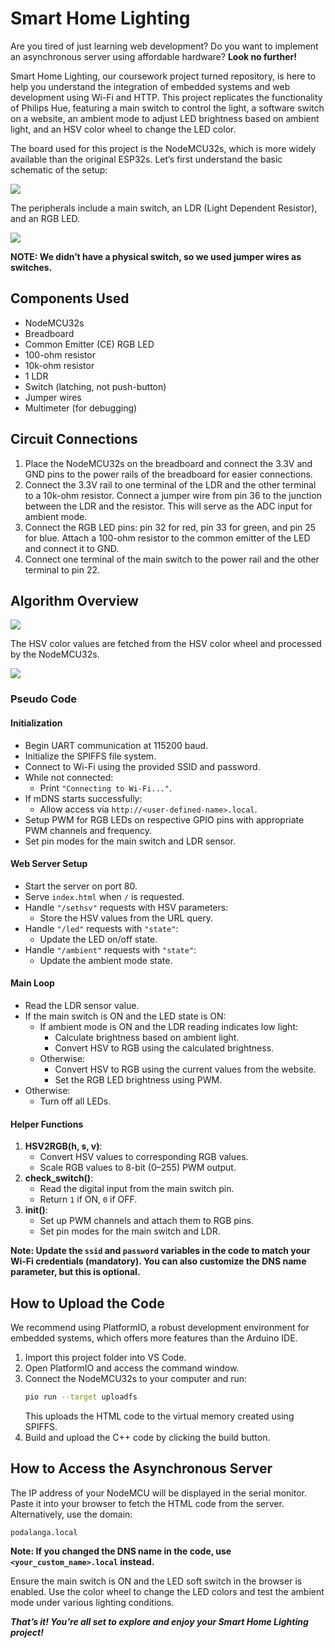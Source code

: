 # Smart Home Lighting

Are you tired of just learning web development? Do you want to implement an asynchronous server using affordable hardware? __Look no further!__

Smart Home Lighting, our coursework project turned repository, is here to help you understand the integration of embedded systems and web development using Wi-Fi and HTTP. This project replicates the functionality of Philips Hue, featuring a main switch to control the light, a software switch on a website, an ambient mode to adjust LED brightness based on ambient light, and an HSV color wheel to change the LED color.

The board used for this project is the NodeMCU32s, which is more widely available than the original ESP32s. Let’s first understand the basic schematic of the setup:

![](Attachments/Pasted%20image%2020250420012011.png)

The peripherals include a main switch, an LDR (Light Dependent Resistor), and an RGB LED.

![](Attachments/Pasted%20image%2020250420012828.png)

__NOTE: We didn’t have a physical switch, so we used jumper wires as switches.__

## Components Used
- NodeMCU32s
- Breadboard
- Common Emitter (CE) RGB LED
- 100-ohm resistor
- 10k-ohm resistor
- 1 LDR
- Switch (latching, not push-button)
- Jumper wires
- Multimeter (for debugging)

## Circuit Connections
1. Place the NodeMCU32s on the breadboard and connect the 3.3V and GND pins to the power rails of the breadboard for easier connections.
2. Connect the 3.3V rail to one terminal of the LDR and the other terminal to a 10k-ohm resistor. Connect a jumper wire from pin 36 to the junction between the LDR and the resistor. This will serve as the ADC input for ambient mode.
3. Connect the RGB LED pins: pin 32 for red, pin 33 for green, and pin 25 for blue. Attach a 100-ohm resistor to the common emitter of the LED and connect it to GND.
4. Connect one terminal of the main switch to the power rail and the other terminal to pin 22.

## Algorithm Overview
![](Attachments/Pasted%20image%2020250420012754.png)

The HSV color values are fetched from the HSV color wheel and processed by the NodeMCU32s.

![](Attachments/Pasted%20image%2020250420013119.png)

### **Pseudo Code**

#### **Initialization**
- Begin UART communication at 115200 baud.
- Initialize the SPIFFS file system.
- Connect to Wi-Fi using the provided SSID and password.
- While not connected:
    - Print `"Connecting to Wi-Fi..."`.
- If mDNS starts successfully:
    - Allow access via `http://<user-defined-name>.local`.
- Setup PWM for RGB LEDs on respective GPIO pins with appropriate PWM channels and frequency.
- Set pin modes for the main switch and LDR sensor.

#### **Web Server Setup**
- Start the server on port 80.
- Serve `index.html` when `/` is requested.
- Handle `"/sethsv"` requests with HSV parameters:
    - Store the HSV values from the URL query.
- Handle `"/led"` requests with `"state"`:
    - Update the LED on/off state.
- Handle `"/ambient"` requests with `"state"`:
    - Update the ambient mode state.

#### **Main Loop**
- Read the LDR sensor value.
- If the main switch is ON and the LED state is ON:
    - If ambient mode is ON and the LDR reading indicates low light:
        - Calculate brightness based on ambient light.
        - Convert HSV to RGB using the calculated brightness.
    - Otherwise:
        - Convert HSV to RGB using the current values from the website.
        - Set the RGB LED brightness using PWM.
- Otherwise:
    - Turn off all LEDs.

#### **Helper Functions**
1. **HSV2RGB(h, s, v)**:
     - Convert HSV values to corresponding RGB values.
     - Scale RGB values to 8-bit (0–255) PWM output.
2. **check_switch()**:
     - Read the digital input from the main switch pin.
     - Return `1` if ON, `0` if OFF.
3. **init()**:
     - Set up PWM channels and attach them to RGB pins.
     - Set pin modes for the main switch and LDR.

__Note: Update the `ssid` and `password` variables in the code to match your Wi-Fi credentials (mandatory). You can also customize the DNS name parameter, but this is optional.__

## How to Upload the Code
We recommend using PlatformIO, a robust development environment for embedded systems, which offers more features than the Arduino IDE.

1. Import this project folder into VS Code.
2. Open PlatformIO and access the command window.
3. Connect the NodeMCU32s to your computer and run:
     ```bash
     pio run --target uploadfs
     ```
     This uploads the HTML code to the virtual memory created using SPIFFS.
4. Build and upload the C++ code by clicking the build button.

## How to Access the Asynchronous Server
The IP address of your NodeMCU will be displayed in the serial monitor. Paste it into your browser to fetch the HTML code from the server. Alternatively, use the domain:
```
podalanga.local
```
__Note: If you changed the DNS name in the code, use `<your_custom_name>.local` instead.__

Ensure the main switch is ON and the LED soft switch in the browser is enabled. Use the color wheel to change the LED colors and test the ambient mode under various lighting conditions.

***That’s it! You’re all set to explore and enjoy your Smart Home Lighting project!***
